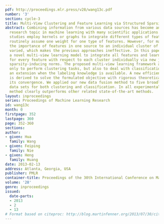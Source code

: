 ```yaml
---
pdf: http://proceedings.mlr.press/v28/wang13c.pdf
number: '3'
section: cycle-3
title: Multi-View Clustering and Feature Learning via Structured Sparsity
abstract: Combining information from various data sources has become an important
  research topic in machine learning with many scientific applications. Most previous
  studies employ kernels or graphs to integrate different types of features, which
  routinely assume one weight for one type of features. However, for many problems,
  the importance of features in one source to an individual cluster of data can be
  varied, which makes the previous approaches ineffective. In this paper, we propose
  a novel multi-view learning model to integrate all features and learn the weight
  for every feature with respect to each cluster individually via new joint structured
  sparsity-inducing norms. The proposed multi-view learning framework allows us not
  only to perform clustering tasks, but also to deal with classification tasks by
  an extension when the labeling knowledge is available. A new efficient algorithm
  is derived to solve the formulated objective with rigorous theoretical proof on
  its convergence. We applied our new data fusion method to five broadly used multi-view
  data sets for both clustering and classification. In all experimental results, our
  method clearly outperforms other related state-of-the-art methods.
layout: inproceedings
series: Proceedings of Machine Learning Research
id: wang13c
month: 0
firstpage: 352
lastpage: 360
page: 352-360
sections: 
author:
- given: Hua
  family: Wang
- given: Feiping
  family: Nie
- given: Heng
  family: Huang
date: 2013-02-13
address: Atlanta, Georgia, USA
publisher: PMLR
container-title: Proceedings of the 30th International Conference on Machine Learning
volume: '28'
genre: inproceedings
issued:
  date-parts:
  - 2013
  - 2
  - 13
# Format based on citeproc: http://blog.martinfenner.org/2013/07/30/citeproc-yaml-for-bibliographies/
---
```

